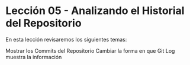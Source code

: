 # Lección 05 - Analizando el Historial del Repositorio

En esta lección revisaremos los siguientes temas:

Mostrar los Commits del Repositorio
Cambiar la forma en que Git Log muestra la información

<!--stackedit_data:
eyJoaXN0b3J5IjpbLTEyODYzOTU3OF19
-->